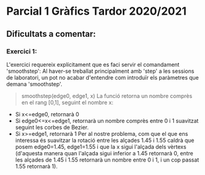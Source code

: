 # Parcial 1 Gràfics Tardor 2020/2021
## Dificultats a comentar:
### Exercici 1:
L'exercici requereix explícitament que es faci servir el comandament 'smoothstep': Al haver-se treballat principalment amb 'step' a les sessions de laboratori, un pot no acabar d'entendre com introduïr els paràmetres que demana 'smoothstep'.
  >smoothstep(edge0, edge1, x)
  La funció retorna un nombre comprès en el rang [0,1], seguint el nombre x:
  * Si x<=edge0, retornarà 0
  * Si edge0<=x<=edge1, retornarà un nombre comprès entre 0 i 1 suavitzat seguint les corbes de Bezier.
  * Si x>=edge1, retornarà 1
  Per al nostre problema, com que el que ens interessa és suavitzar la rotació entre les alçades 1.45 i 1.55 caldrà que posem edge0=1.45, edge1=1.55 i que la x sigui l'alçada dels vèrtexs (d'aquesta manera quan l'alçada sigui inferior a 1.45 retornarà 0, entre les alçades de 1.45 i 1.55 retornarà un nombre entre 0 i 1, i un cop passat 1.55 retornarà 1).
  
 
